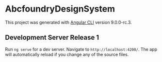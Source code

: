 # AbcfoundryDesignSystem

This project was generated with [Angular CLI](https://github.com/angular/angular-cli) version 9.0.0-rc.3.

## Development Server Release 1

Run `ng serve` for a dev server. Navigate to `http://localhost:4200/`. The app will automatically reload if you change any of the source files.
